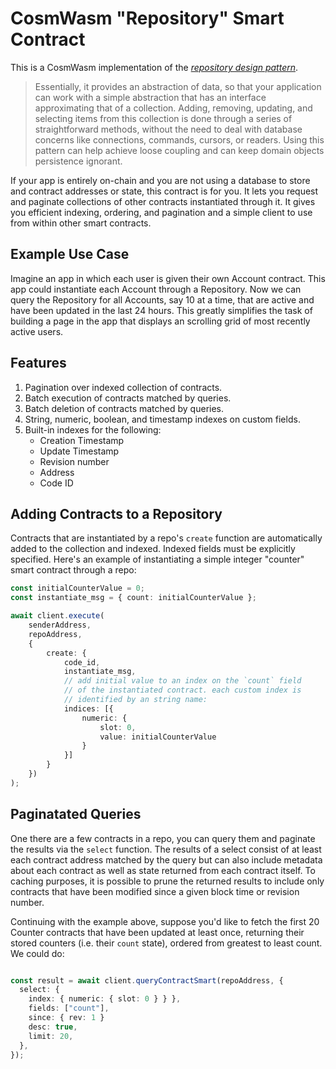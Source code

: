 # CosmWasm "Repository" Smart Contract

This is a CosmWasm implementation of the [_repository design pattern_](https://deviq.com/design-patterns/repository-pattern).

> Essentially, it provides an abstraction of data, so that your application can work with a simple abstraction that has an interface approximating that of a collection. Adding, removing, updating, and selecting items from this collection is done through a series of straightforward methods, without the need to deal with database concerns like connections, commands, cursors, or readers. Using this pattern can help achieve loose coupling and can keep domain objects persistence ignorant.

If your app is entirely on-chain and you are not using a database to store and contract addresses or state, this contract is for you. It lets you request and paginate collections of other contracts instantiated through it. It gives you efficient indexing, ordering, and pagination and a simple client to use from within other smart contracts.

## Example Use Case

Imagine an app in which each user is given their own Account contract. This app could instantiate each Account through a Repository. Now we can query the Repository for all Accounts, say 10 at a time, that are active and have been updated in the last 24 hours. This greatly simplifies the task of building a page in the app that displays an scrolling grid of most recently active users.

## Features

1. Pagination over indexed collection of contracts.
1. Batch execution of contracts matched by queries.
1. Batch deletion of contracts matched by queries.
1. String, numeric, boolean, and timestamp indexes on custom fields.
1. Built-in indexes for the following:
   - Creation Timestamp
   - Update Timestamp
   - Revision number
   - Address
   - Code ID

## Adding Contracts to a Repository

Contracts that are instantiated by a repo's `create` function are automatically added to the collection and indexed. Indexed fields must be explicitly specified. Here's an example of instantiating a simple integer "counter" smart contract through a repo:

```typescript
const initialCounterValue = 0;
const instantiate_msg = { count: initialCounterValue };

await client.execute(
    senderAddress,
    repoAddress,
    {
        create: {
            code_id,
            instantiate_msg,
            // add initial value to an index on the `count` field
            // of the instantiated contract. each custom index is
            // identified by an string name:
            indices: [{
                numeric: {
                    slot: 0,
                    value: initialCounterValue
                }
            }]
        }
    })
);
```

## Paginatated Queries

One there are a few contracts in a repo, you can query them and paginate the results via the `select` function. The results of a select consist of at least each contract address matched by the query but can also include metadata about each contract as well as state returned from each contract itself. To caching purposes, it is possible to prune the returned results to include only contracts that have been modified since a given block time or revision number.

Continuing with the example above, suppose you'd like to fetch the first 20 Counter contracts that have been updated at least once, returning their stored counters (i.e. their `count` state), ordered from greatest to least count. We could do:

```typescript

const result = await client.queryContractSmart(repoAddress, {
  select: {
    index: { numeric: { slot: 0 } } },
    fields: ["count"],
    since: { rev: 1 }
    desc: true,
    limit: 20,
  },
});
```
